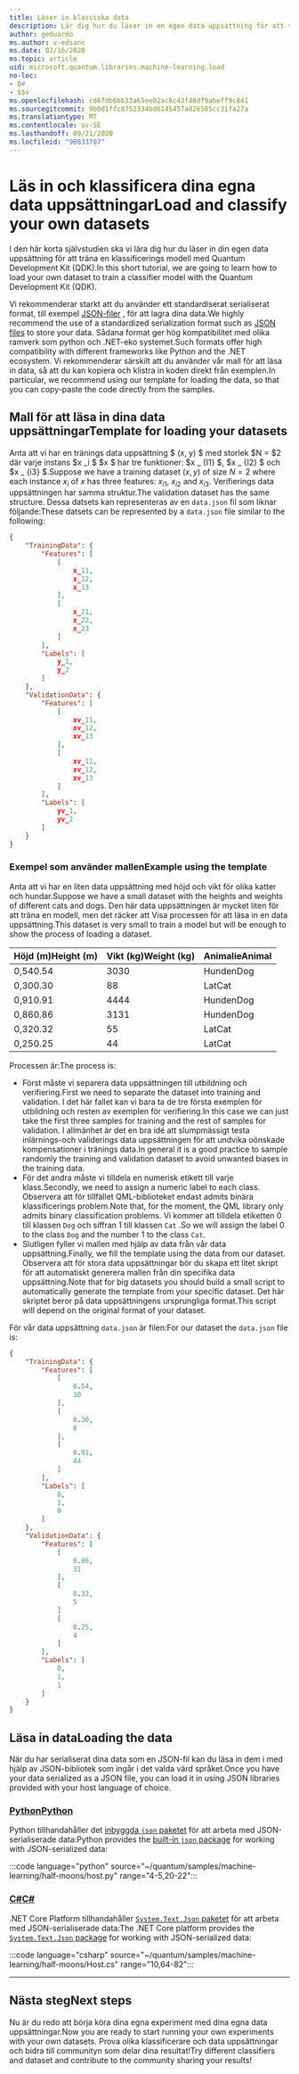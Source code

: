 ```yaml
---
title: Läser in klassiska data
description: Lär dig hur du läser in en egen data uppsättning för att träna en klassificerings modell med Microsoft Quantum Development Kit (QDK).
author: geduardo
ms.author: v-edsanc
ms.date: 02/16/2020
ms.topic: article
uid: microsoft.quantum.libraries.machine-learning.load
no-loc:
- Q#
- $$v
ms.openlocfilehash: cd6fdb6bb33a65ee02ac8c43f40df9abeff9c841
ms.sourcegitcommit: 9b0d1ffc8752334bd6145457a826505cc31fa27a
ms.translationtype: MT
ms.contentlocale: sv-SE
ms.lasthandoff: 09/21/2020
ms.locfileid: "90833707"
---
```

# <a name="load-and-classify-your-own-datasets"></a><span data-ttu-id="9b272-103">Läs in och klassificera dina egna data uppsättningar</span><span class="sxs-lookup"><span data-stu-id="9b272-103">Load and classify your own datasets</span></span>

<span data-ttu-id="9b272-104">I den här korta självstudien ska vi lära dig hur du läser in din egen data uppsättning för att träna en klassificerings modell med Quantum Development Kit (QDK).</span><span class="sxs-lookup"><span data-stu-id="9b272-104">In this short tutorial, we are going to learn how to load your own dataset to train a classifier model with the Quantum Development Kit (QDK).</span></span>

<span data-ttu-id="9b272-105">Vi rekommenderar starkt att du använder ett standardiserat serialiserat format, till exempel [JSON-filer](https://en.wikipedia.org/wiki/JSON) , för att lagra dina data.</span><span class="sxs-lookup"><span data-stu-id="9b272-105">We highly recommend the use of a standardized serialization format such as [JSON files](https://en.wikipedia.org/wiki/JSON) to store your data.</span></span>
<span data-ttu-id="9b272-106">Sådana format ger hög kompatibilitet med olika ramverk som python och .NET-eko systemet.</span><span class="sxs-lookup"><span data-stu-id="9b272-106">Such formats offer high compatibility with different frameworks like Python and the .NET ecosystem.</span></span>
<span data-ttu-id="9b272-107">Vi rekommenderar särskilt att du använder vår mall för att läsa in data, så att du kan kopiera och klistra in koden direkt från exemplen.</span><span class="sxs-lookup"><span data-stu-id="9b272-107">In particular, we recommend using our template for loading the data, so that you can copy-paste the code directly from the samples.</span></span>

## <a name="template-for-loading-your-datasets"></a><span data-ttu-id="9b272-108">Mall för att läsa in dina data uppsättningar</span><span class="sxs-lookup"><span data-stu-id="9b272-108">Template for loading your datasets</span></span>

<span data-ttu-id="9b272-109">Anta att vi har en tränings data uppsättning $ (x, y) $ med storlek $N = $2 där varje instans $x _i $ $x $ har tre funktioner: $x _ {I1} $, $x _ {I2} $ och $x _ {i3} $.</span><span class="sxs-lookup"><span data-stu-id="9b272-109">Suppose we have a training dataset $(x, y)$ of size $N=2$ where each instance $x_i$ of $x$ has three features: $x_{i1}$, $x_{i2}$ and $x_{i3}$.</span></span>
<span data-ttu-id="9b272-110">Verifierings data uppsättningen har samma struktur.</span><span class="sxs-lookup"><span data-stu-id="9b272-110">The validation dataset has the same structure.</span></span>
<span data-ttu-id="9b272-111">Dessa datsets kan representeras av en `data.json` fil som liknar följande:</span><span class="sxs-lookup"><span data-stu-id="9b272-111">These datsets can be represented by a `data.json` file similar to the following:</span></span>

```json
{
    "TrainingData": {
        "Features": [
            [
                x_11,
                x_12,
                x_13
            ],
            [
                x_21,
                x_22,
                x_23
            ]
        ],
        "Labels": [
            y_1,
            y_2
        ]
    },
    "ValidationData": {
        "Features": [
            [
                xv_11,
                xv_12,
                xv_13
            ],
            [
                xv_11,
                xv_12,
                xv_13
            ]
        ],
        "Labels": [
            yv_1,
            yv_2
        ]
    }
}
```

### <a name="example-using-the-template"></a><span data-ttu-id="9b272-112">Exempel som använder mallen</span><span class="sxs-lookup"><span data-stu-id="9b272-112">Example using the template</span></span>

<span data-ttu-id="9b272-113">Anta att vi har en liten data uppsättning med höjd och vikt för olika katter och hundar.</span><span class="sxs-lookup"><span data-stu-id="9b272-113">Suppose we have a small dataset with the heights and weights of different cats and dogs.</span></span> <span data-ttu-id="9b272-114">Den här data uppsättningen är mycket liten för att träna en modell, men det räcker att Visa processen för att läsa in en data uppsättning.</span><span class="sxs-lookup"><span data-stu-id="9b272-114">This dataset is very small to train a model but will be enough to show the process of loading a dataset.</span></span>

| <span data-ttu-id="9b272-115">Höjd (m)</span><span class="sxs-lookup"><span data-stu-id="9b272-115">Height (m)</span></span> | <span data-ttu-id="9b272-116">Vikt (kg)</span><span class="sxs-lookup"><span data-stu-id="9b272-116">Weight (kg)</span></span> | <span data-ttu-id="9b272-117">Animalie</span><span class="sxs-lookup"><span data-stu-id="9b272-117">Animal</span></span> |
|-----------|------------|--------|
| <span data-ttu-id="9b272-118">0,54</span><span class="sxs-lookup"><span data-stu-id="9b272-118">0.54</span></span>      | <span data-ttu-id="9b272-119">30</span><span class="sxs-lookup"><span data-stu-id="9b272-119">30</span></span>         | <span data-ttu-id="9b272-120">Hunden</span><span class="sxs-lookup"><span data-stu-id="9b272-120">Dog</span></span>    |
| <span data-ttu-id="9b272-121">0,30</span><span class="sxs-lookup"><span data-stu-id="9b272-121">0.30</span></span>      | <span data-ttu-id="9b272-122">8</span><span class="sxs-lookup"><span data-stu-id="9b272-122">8</span></span>          | <span data-ttu-id="9b272-123">Lat</span><span class="sxs-lookup"><span data-stu-id="9b272-123">Cat</span></span>    |
| <span data-ttu-id="9b272-124">0,91</span><span class="sxs-lookup"><span data-stu-id="9b272-124">0.91</span></span>      | <span data-ttu-id="9b272-125">44</span><span class="sxs-lookup"><span data-stu-id="9b272-125">44</span></span>         | <span data-ttu-id="9b272-126">Hunden</span><span class="sxs-lookup"><span data-stu-id="9b272-126">Dog</span></span>    |
| <span data-ttu-id="9b272-127">0,86</span><span class="sxs-lookup"><span data-stu-id="9b272-127">0.86</span></span>      | <span data-ttu-id="9b272-128">31</span><span class="sxs-lookup"><span data-stu-id="9b272-128">31</span></span>          | <span data-ttu-id="9b272-129">Hunden</span><span class="sxs-lookup"><span data-stu-id="9b272-129">Dog</span></span>    |
| <span data-ttu-id="9b272-130">0,32</span><span class="sxs-lookup"><span data-stu-id="9b272-130">0.32</span></span>      | <span data-ttu-id="9b272-131">5</span><span class="sxs-lookup"><span data-stu-id="9b272-131">5</span></span>         | <span data-ttu-id="9b272-132">Lat</span><span class="sxs-lookup"><span data-stu-id="9b272-132">Cat</span></span>    |
| <span data-ttu-id="9b272-133">0,25</span><span class="sxs-lookup"><span data-stu-id="9b272-133">0.25</span></span>      | <span data-ttu-id="9b272-134">4</span><span class="sxs-lookup"><span data-stu-id="9b272-134">4</span></span>          | <span data-ttu-id="9b272-135">Lat</span><span class="sxs-lookup"><span data-stu-id="9b272-135">Cat</span></span>    |

<span data-ttu-id="9b272-136">Processen är:</span><span class="sxs-lookup"><span data-stu-id="9b272-136">The process is:</span></span>

- <span data-ttu-id="9b272-137">Först måste vi separera data uppsättningen till utbildning och verifiering.</span><span class="sxs-lookup"><span data-stu-id="9b272-137">First we need to separate the dataset into training and validation.</span></span> <span data-ttu-id="9b272-138">I det här fallet kan vi bara ta de tre första exemplen för utbildning och resten av exemplen för verifiering.</span><span class="sxs-lookup"><span data-stu-id="9b272-138">In this case we can just take the first three samples for training and the rest of samples for validation.</span></span> <span data-ttu-id="9b272-139">I allmänhet är det en bra idé att slumpmässigt testa inlärnings-och validerings data uppsättningen för att undvika oönskade kompensationer i tränings data.</span><span class="sxs-lookup"><span data-stu-id="9b272-139">In general it is a good practice to sample randomly the training and validation dataset to avoid unwanted biases in the training data.</span></span>
- <span data-ttu-id="9b272-140">För det andra måste vi tilldela en numerisk etikett till varje klass.</span><span class="sxs-lookup"><span data-stu-id="9b272-140">Secondly, we need to assign a numeric label to each class.</span></span> <span data-ttu-id="9b272-141">Observera att för tillfället QML-biblioteket endast admits binära klassificerings problem.</span><span class="sxs-lookup"><span data-stu-id="9b272-141">Note that, for the moment, the QML library only admits binary classification problems.</span></span> <span data-ttu-id="9b272-142">Vi kommer att tilldela etiketten 0 till klassen `Dog` och siffran 1 till klassen `Cat` .</span><span class="sxs-lookup"><span data-stu-id="9b272-142">So we will assign the label 0 to the class `Dog` and the number 1 to the class `Cat`.</span></span>
- <span data-ttu-id="9b272-143">Slutligen fyller vi mallen med hjälp av data från vår data uppsättning.</span><span class="sxs-lookup"><span data-stu-id="9b272-143">Finally, we fill the template using the data from our dataset.</span></span> <span data-ttu-id="9b272-144">Observera att för stora data uppsättningar bör du skapa ett litet skript för att automatiskt generera mallen från din specifika data uppsättning.</span><span class="sxs-lookup"><span data-stu-id="9b272-144">Note that for big datasets you should build a small script to automatically generate the template from your specific dataset.</span></span> <span data-ttu-id="9b272-145">Det här skriptet beror på data uppsättningens ursprungliga format.</span><span class="sxs-lookup"><span data-stu-id="9b272-145">This script will depend on the original format of your dataset.</span></span>

<span data-ttu-id="9b272-146">För vår data uppsättning `data.json` är filen:</span><span class="sxs-lookup"><span data-stu-id="9b272-146">For our dataset the `data.json` file is:</span></span>

```json
{
    "TrainingData": {
        "Features": [
            [
                0.54,
                30
            ],
            [
                0.30,
                8
            ],
            [
                0.91,
                44
            ]
        ],
        "Labels": [
            0,
            1,
            0
        ]
    },
    "ValidationData": {
        "Features": [
            [
                0.86,
                31
            ],
            [
                0.32,
                5
            ]
            [
                0.25,
                4
            ]
        ],
        "Labels": [
            0,
            1,
            1
        ]
    }
}

```

## <a name="loading-the-data"></a><span data-ttu-id="9b272-147">Läsa in data</span><span class="sxs-lookup"><span data-stu-id="9b272-147">Loading the data</span></span>

<span data-ttu-id="9b272-148">När du har serialiserat dina data som en JSON-fil kan du läsa in dem i med hjälp av JSON-bibliotek som ingår i det valda värd språket.</span><span class="sxs-lookup"><span data-stu-id="9b272-148">Once you have your data serialized as a JSON file, you can load it in using JSON libraries provided with your host language of choice.</span></span>

### <a name="python"></a>[<span data-ttu-id="9b272-149">Python</span><span class="sxs-lookup"><span data-stu-id="9b272-149">Python</span></span>](#tab/tabid-python)

<span data-ttu-id="9b272-150">Python tillhandahåller det [inbyggda `json` paketet](https://docs.python.org/3.7/library/json.html) för att arbeta med JSON-serialiserade data:</span><span class="sxs-lookup"><span data-stu-id="9b272-150">Python provides the [built-in `json` package](https://docs.python.org/3.7/library/json.html) for working with JSON-serialized data:</span></span>

:::code language="python" source="~/quantum/samples/machine-learning/half-moons/host.py" range="4-5,20-22":::

### <a name="c"></a>[<span data-ttu-id="9b272-151">C#</span><span class="sxs-lookup"><span data-stu-id="9b272-151">C#</span></span>](#tab/tabid-csharp)

<span data-ttu-id="9b272-152">.NET Core Platform tillhandahåller [ `System.Text.Json` paketet](https://www.nuget.org/packages/System.Text.Json) för att arbeta med JSON-serialiserade data:</span><span class="sxs-lookup"><span data-stu-id="9b272-152">The .NET Core platform provides the [`System.Text.Json` package](https://www.nuget.org/packages/System.Text.Json) for working with JSON-serialized data:</span></span>

:::code language="csharp" source="~/quantum/samples/machine-learning/half-moons/Host.cs" range="10,64-82":::

***

## <a name="next-steps"></a><span data-ttu-id="9b272-153">Nästa steg</span><span class="sxs-lookup"><span data-stu-id="9b272-153">Next steps</span></span>

<span data-ttu-id="9b272-154">Nu är du redo att börja köra dina egna experiment med dina egna data uppsättningar.</span><span class="sxs-lookup"><span data-stu-id="9b272-154">Now you are ready to start running your own experiments with your own datasets.</span></span> <span data-ttu-id="9b272-155">Prova olika klassificerare och data uppsättningar och bidra till communityn som delar dina resultat!</span><span class="sxs-lookup"><span data-stu-id="9b272-155">Try different classifiers and dataset and contribute to the community sharing your results!</span></span>
